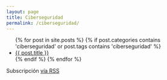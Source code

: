 ```yaml
---
layout: page
title: Ciberseguridad
permalink: /ciberseguridad/
---
```


<div class="home">

  <ul class="posts">
    {% for post in site.posts %}
    {% if post.categories contains 'ciberseguridad' or post.tags contains 'ciberseguridad' %}
      <li>
<!--        <span class="post-date">{{ post.date | date: "%b %-d, %Y" }}</span> -->
        <a class="post-link" href="{{ post.url | prepend: site.baseurl }}">{{ post.title }}</a>
      </li>
    {% endif %}
    {% endfor %}
  </ul>

  <p class="rss-subscribe">Subscripci&oacute;n <a href="{{ "/feed.xml" | prepend: site.baseurl }}">v&iacute;a RSS</a></p>

</div>
